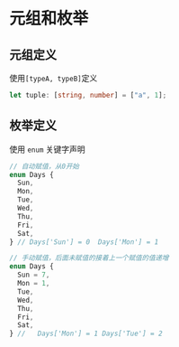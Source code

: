 # 元组和枚举

## 元组定义

使用`[typeA, typeB]`定义

```ts
let tuple: [string, number] = ["a", 1];
```

## 枚举定义

使用 `enum` 关键字声明

```ts
// 自动赋值，从0开始
enum Days {
  Sun,
  Mon,
  Tue,
  Wed,
  Thu,
  Fri,
  Sat,
} // Days['Sun'] = 0  Days['Mon'] = 1

// 手动赋值，后面未赋值的接着上一个赋值的值递增
enum Days {
  Sun = 7,
  Mon = 1,
  Tue,
  Wed,
  Thu,
  Fri,
  Sat,
} //   Days['Mon'] = 1 Days['Tue'] = 2
```
